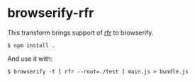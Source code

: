 # browserify-rfr

This transform brings support of [rfr](https://www.npmjs.com/package/rfr) to browserify.

```
$ npm install .
```

And use it with:

```
$ browserify -t [ rfr --root=./test ] main.js > bundle.js
```

